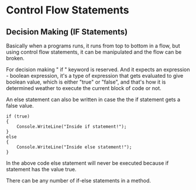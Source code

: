 # Control Flow Statements

## Decision Making (IF Statements)

Basically when a programs runs, it runs from top to bottom in a flow,
but using control flow statements, it can be manipulated and the flow can be broken.

For decision making " if " keyword is reserved. And it expects an expression - boolean expression, it's a type of expression that gets evaluated to give boolean value, which is either "true" or "false", and that's how it is determined weather to execute the current block of code or not.

An else statement can also be written in case the the if statement gets a false value.

```
if (true) 
{
    Console.WriteLine("Inside if statement!");
} 
else 
{
    Console.WriteLine("Inside else statement!");
}
```

In the above code else statement will never be executed because if statement has the value true.

There can be any number of if-else statements in a method.